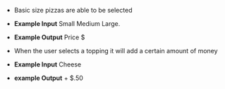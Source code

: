 * Basic size pizzas are able to be selected
* **Example Input** Small Medium Large.
* **Example Output** Price $

* When the user selects a topping it will add a certain amount of money
* **Example Input** Cheese
* **example Output** + $.50
